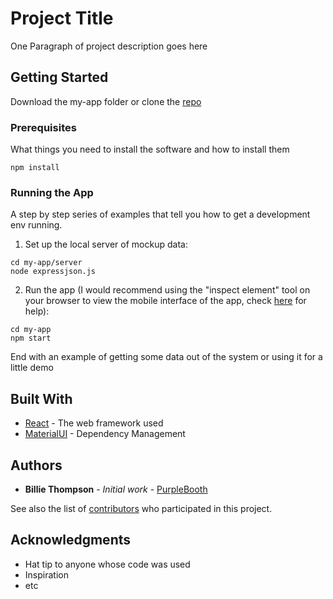 # Project Title

One Paragraph of project description goes here

## Getting Started

Download the my-app folder or clone the [repo](https://github.com/Disjoin-Covid-19/frontend)

### Prerequisites

What things you need to install the software and how to install them

```
npm install
```

### Running the App

A step by step series of examples that tell you how to get a development env running.

1. Set up the local server of mockup data:

```
cd my-app/server 
node expressjson.js 
```

2. Run the app (I would recommend using the "inspect element" tool on your browser to view the mobile interface of the app, check [here](https://www.sitepoint.com/how-to-simulate-mobile-devices-with-device-mode-in-chrome/) for help):

```
cd my-app
npm start
```

End with an example of getting some data out of the system or using it for a little demo

## Built With

* [React](http://www.dropwizard.io/1.0.2/docs/) - The web framework used
* [MaterialUI](https://maven.apache.org/) - Dependency Management

## Authors

* **Billie Thompson** - *Initial work* - [PurpleBooth](https://github.com/PurpleBooth)

See also the list of [contributors](https://github.com/your/project/contributors) who participated in this project.

## Acknowledgments

* Hat tip to anyone whose code was used
* Inspiration
* etc
